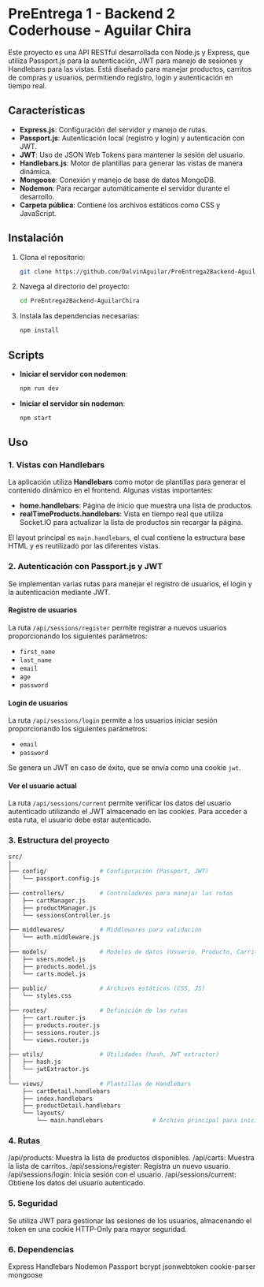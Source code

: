 # PreEntrega 1 - Backend 2 Coderhouse - Aguilar Chira

Este proyecto es una API RESTful desarrollada con Node.js y Express, que utiliza Passport.js para la autenticación, JWT para manejo de sesiones y Handlebars para las vistas. Está diseñado para manejar productos, carritos de compras y usuarios, permitiendo registro, login y autenticación en tiempo real.

## Características

-   **Express.js**: Configuración del servidor y manejo de rutas.
-   **Passport.js**: Autenticación local (registro y login) y autenticación con JWT.
-   **JWT**: Uso de JSON Web Tokens para mantener la sesión del usuario.
-   **Handlebars.js**: Motor de plantillas para generar las vistas de manera dinámica.
-   **Mongoose**: Conexión y manejo de base de datos MongoDB.
-   **Nodemon**: Para recargar automáticamente el servidor durante el desarrollo.
-   **Carpeta pública**: Contiene los archivos estáticos como CSS y JavaScript.

## Instalación

1. Clona el repositorio:

    ```bash
    git clone https://github.com/DalvinAguilar/PreEntrega2Backend-AguilarChira.git
    ```

2. Navega al directorio del proyecto:

    ```bash
    cd PreEntrega2Backend-AguilarChira
    ```

3. Instala las dependencias necesarias:

    ```bash
    npm install
    ```

## Scripts

-   **Iniciar el servidor con nodemon**:

    ```bash
    npm run dev
    ```

-   **Iniciar el servidor sin nodemon**:

    ```bash
    npm start
    ```

## Uso

### 1. Vistas con Handlebars

La aplicación utiliza **Handlebars** como motor de plantillas para generar el contenido dinámico en el frontend. Algunas vistas importantes:

-   **home.handlebars**: Página de inicio que muestra una lista de productos.
-   **realTimeProducts.handlebars**: Vista en tiempo real que utiliza Socket.IO para actualizar la lista de productos sin recargar la página.

El layout principal es `main.handlebars`, el cual contiene la estructura base HTML y es reutilizado por las diferentes vistas.

### 2. Autenticación con Passport.js y JWT

Se implementan varias rutas para manejar el registro de usuarios, el login y la autenticación mediante JWT.

#### Registro de usuarios

La ruta `/api/sessions/register` permite registrar a nuevos usuarios proporcionando los siguientes parámetros:

-   `first_name`
-   `last_name`
-   `email`
-   `age`
-   `password`

#### Login de usuarios

La ruta `/api/sessions/login` permite a los usuarios iniciar sesión proporcionando los siguientes parámetros:

-   `email`
-   `password`

Se genera un JWT en caso de éxito, que se envía como una cookie `jwt`.

#### Ver el usuario actual

La ruta `/api/sessions/current` permite verificar los datos del usuario autenticado utilizando el JWT almacenado en las cookies. Para acceder a esta ruta, el usuario debe estar autenticado.

### 3. Estructura del proyecto

```bash
src/
│
├── config/               # Configuración (Passport, JWT)
│   └── passport.config.js
│
├── controllers/          # Controladores para manejar las rutas
│   ├── cartManager.js
│   ├── productManager.js
│   └── sessionsController.js
│
├── middlewares/          # Middlewares para validación
│   └── auth.middleware.js
│
├── models/               # Modelos de datos (Usuario, Producto, Carrito)
│   ├── users.model.js
│   ├── products.model.js
│   └── carts.model.js
│
├── public/               # Archivos estáticos (CSS, JS)
│   └── styles.css
│
├── routes/               # Definición de las rutas
│   ├── cart.router.js
│   ├── products.router.js
│   ├── sessions.router.js
│   └── views.router.js
│
├── utils/                # Utilidades (hash, JWT extractor)
│   ├── hash.js
│   └── jwtExtractor.js
│
└── views/                # Plantillas de Handlebars
    ├── cartDetail.handlebars
    ├── index.handlebars
    ├── productDetail.handlebars
    └── layouts/
        └── main.handlebars              # Archivo principal para iniciar el servidor
```

### 4. Rutas

/api/products: Muestra la lista de productos disponibles.
/api/carts: Muestra la lista de carritos.
/api/sessions/register: Registra un nuevo usuario.
/api/sessions/login: Inicia sesión con el usuario.
/api/sessions/current: Obtiene los datos del usuario autenticado.

### 5. Seguridad

Se utiliza JWT para gestionar las sesiones de los usuarios, almacenando el token en una cookie HTTP-Only para mayor seguridad.

### 6. Dependencias

Express
Handlebars
Nodemon
Passport
bcrypt
jsonwebtoken
cookie-parser
mongoose
